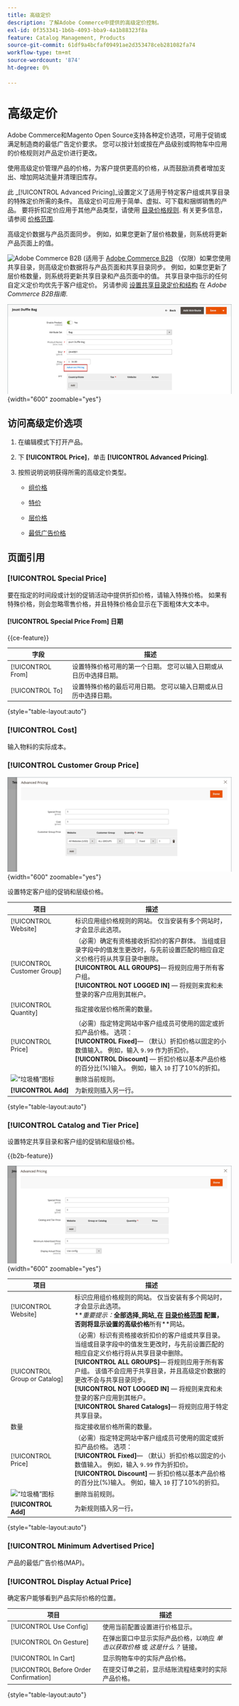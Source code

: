 ```yaml
---
title: 高级定价
description: 了解Adobe Commerce中提供的高级定价控制。
exl-id: 0f353341-1b6b-4093-bba9-4a1b88323f8a
feature: Catalog Management, Products
source-git-commit: 61df9a4bcfaf09491ae2d353478ceb281082fa74
workflow-type: tm+mt
source-wordcount: '874'
ht-degree: 0%

---
```


# 高级定价

Adobe Commerce和Magento Open Source支持各种定价选项，可用于促销或满足制造商的最低广告定价要求。 您可以按计划或按在产品级别或购物车中应用的价格规则对产品定价进行更改。

使用高级定价管理产品的价格，为客户提供更高的价格，从而鼓励消费者增加支出、增加网站流量并清理旧库存。

此 _[!UICONTROL Advanced Pricing]_设置定义了适用于特定客户组或共享目录的特殊定价所需的条件。 高级定价可应用于简单、虚拟、可下载和捆绑销售的产品。 要将折扣定价应用于其他产品类型，请使用 [目录价格规则](../merchandising-promotions/price-rules-catalog.md). 有关更多信息，请参阅 [价格范围](catalog-price-scope.md).

高级定价数据与产品页面同步。 例如，如果您更新了层价格数量，则系统将更新产品页面上的值。

![Adobe Commerce B2B](../assets/b2b.svg) (适用于 [Adobe Commerce B2B](./b2b/../introduction.md) （仅限）如果您使用共享目录，则高级定价数据将与产品页面和共享目录同步。 例如，如果您更新了层价格数量，则系统将更新共享目录和产品页面中的值。 共享目录中指示的任何自定义定价均优先于客户组定价。 另请参阅 [设置共享目录定价和结构](https://experienceleague.adobe.com/docs/commerce-admin/b2b/shared-catalogs/define/catalog-shared-pricing-structure.html) 在 _Adobe Commerce B2B指南_.

![高级定价](./assets/product-pricing-advanced-link.png){width="600" zoomable="yes"}

## 访问高级定价选项

1. 在编辑模式下打开产品。

1. 下 **[!UICONTROL Price]**，单击 **[!UICONTROL Advanced Pricing]**.

1. 按照说明说明获得所需的高级定价类型。

   - [组价格](product-price-group.md)

   - [特价](product-price-special.md)

   - [层价格](product-price-tier.md)

   - [最低广告价格](product-price-minimum-advertised.md)

## 页面引用

### [!UICONTROL Special Price]

要在指定的时间段或计划的促销活动中提供折扣价格，请输入特殊价格。 如果有特殊价格，则会忽略零售价格，并且特殊价格会显示在下面粗体大文本中。

#### [!UICONTROL Special Price From] 日期

{{ce-feature}}

| 字段 | 描述 |
| ---- | ----------- |
| [!UICONTROL From] | 设置特殊价格可用的第一个日期。 您可以输入日期或从日历中选择日期。 |
| [!UICONTROL To] | 设置特殊价格的最后可用日期。 您可以输入日期或从日历中选择日期。 |

{style="table-layout:auto"}

### [!UICONTROL Cost]

输入物料的实际成本。

### [!UICONTROL Customer Group Price]

![高级定价](./assets/product-pricing-advanced-group-price.png){width="600" zoomable="yes"}

设置特定客户组的促销和层级价格。

| 项目 | 描述 |
| ---- | ----------- |
| [!UICONTROL Website] | 标识应用组价格规则的网站。 仅当安装有多个网站时，才会显示此选项。 |
| [!UICONTROL Customer Group] | （必需）确定有资格接收折扣价的客户群体。 当组或目录字段中的值发生更改时，与先前设置匹配的相应自定义价格行将从共享目录中删除。 <br/>**[!UICONTROL ALL GROUPS]**— 将规则应用于所有客户组。<br/>**[!UICONTROL NOT LOGGED IN]**  — 将规则来宾和未登录的客户应用到其帐户。 |
| [!UICONTROL Quantity] | 指定接收层价格所需的数量。 |
| [!UICONTROL Price] | （必需）指定特定网站中客户组成员可使用的固定或折扣产品价格。 选项： <br/>**[!UICONTROL Fixed]**— （默认）折扣价格以固定的小数值输入。 例如，输入 `9.99` 作为折扣价。<br/>**[!UICONTROL Discount]**  — 折扣价格以基本产品价格的百分比(%)输入。 例如，输入 `10` 打了10%的折扣。 |
| ![“垃圾桶”图标](../assets/icon-delete-trashcan-solid.png) | 删除当前规则。 |
| **[!UICONTROL Add]** | 为新规则插入另一行。 |

{style="table-layout:auto"}

### [!UICONTROL Catalog and Tier Price]

设置特定共享目录和客户组的促销和层级价格。

{{b2b-feature}}

![具有共享目录的B2B存储区的高级定价](./assets/product-pricing-advanced.png){width="600" zoomable="yes"}

| 项目 | 描述 |
|----|-----------|
| [!UICONTROL Website] | 标识应用组价格规则的网站。 仅当安装有多个网站时，才会显示此选项。 <br>**_重要提示：_**全部选择_网站&#x200B;_在 [目录价格范围](catalog-price-scope.md) 配置，否则将显示设置的高级价格**所有&#x200B;**网站。 |
| [!UICONTROL Group or Catalog] | （必需）标识有资格接收折扣价的客户组或共享目录。 当组或目录字段中的值发生更改时，与先前设置匹配的相应自定义价格行将从共享目录中删除。 <br/>**[!UICONTROL ALL GROUPS]**— 将规则应用于所有客户组。 该值不会应用于共享目录，并且高级定价数据的更改不会与共享目录同步。<br/>**[!UICONTROL NOT LOGGED IN]**  — 将规则来宾和未登录的客户应用到其帐户。<br/>**[!UICONTROL Shared Catalogs]**— 将规则应用于特定共享目录。 |
| 数量 | 指定接收层价格所需的数量。 |
| [!UICONTROL Price] | （必需）指定特定网站中客户组成员可使用的固定或折扣产品价格。 选项： <br/>**[!UICONTROL Fixed]**— （默认）折扣价格以固定的小数值输入。 例如，输入 `9.99` 作为折扣价。<br/>**[!UICONTROL Discount]**  — 折扣价格以基本产品价格的百分比(%)输入。 例如，输入 `10` 打了10%的折扣。 |
| ![“垃圾桶”图标](../assets/icon-delete-trashcan-solid.png) | 删除当前规则。 |
| **[!UICONTROL Add]** | 为新规则插入另一行。 |

{style="table-layout:auto"}

### [!UICONTROL Minimum Advertised Price]

产品的最低广告价格(MAP)。

### [!UICONTROL Display Actual Price]

确定客户能够看到产品实际价格的位置。

| 项目 | 描述 |
|----|-----------|
| [!UICONTROL Use Config] | 使用当前配置设置进行价格显示。 |
| [!UICONTROL On Gesture] | 在弹出窗口中显示实际产品价格，以响应 _单击以获取价格_ 或 _这是什么？_ 链接。 |
| [!UICONTROL In Cart] | 显示购物车中的实际产品价格。 |
| [!UICONTROL Before Order Confirmation] | 在提交订单之前，显示结账流程结束时的实际产品价格。 |

{style="table-layout:auto"}
